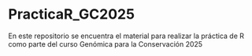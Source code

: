 # PracticaR_GC2025
En este repositorio se encuentra el material para realizar la práctica de R como parte del curso Genómica para la Conservación 2025
